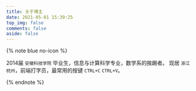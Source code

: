 ```yaml
---
title: 关于博主
date: 2021-05-01 15:39:25
top_img: false
comments: false
aside: false
---
```


{% note blue no-icon %}

2014届 ```安徽科技学院``` 毕业生，信息与计算科学专业，数学系的挨踢者。
现居 ```浙江杭州```，前端打字员，最常用的按键 ```CTRL+C``` ```CTRL+V```。

{% endnote %}

<!-- ![](https://cdn.jsdelivr.net/gh/realwds/cdn@master/img/20201216165804.jpg) -->

<!-- ## 上菜

{% note blue no-icon %}
我是一条酸菜鱼，又酸又菜又多余。
我是一只黄焖鸡，又黄又闷又垃圾。
我是一条土豆丝，又土又逗有屌丝。
我是一个剑齿鲨，又贱又痴又很傻。
我是一份小炒肉，又小又吵又有肉。
我是一碗回锅肉，又灰又裹又多肉。
我是一瓶二锅头，又二又乖又上头。
我是一份香辣鱼，再香再辣也多余。
{% endnote %} -->

<div class="js-pjax" id="mse-video" style="z-index:1"></div>
<!-- <div class="js-pjax" id="mse-music" style="margin-top:20px"></div> -->
<script data-pjax src="//sf1-ttcdn-tos.pstatp.com/obj/unpkg/xgplayer/2.9.6/browser/index.js" charset="utf-8"></script>
<script data-pjax src="//sf1-ttcdn-tos.pstatp.com/obj/unpkg/xgplayer-mp4/1.1.8/browser/index.js" charset="utf-8"></script>
<!-- <script data-pjax src="//sf1-ttcdn-tos.pstatp.com/obj/unpkg/xgplayer-music/2.1.7/browser/index.js" charset="utf-8"></script> -->
<script data-pjax type="text/javascript">
  new Player({
    id: 'mse-video',
    autoplay: false,
    volume: 0.3, //初始音量
    url:'https://cdn.jsdelivr.net/gh/realwds/cdn/video/geu.mp4',
    poster: "https://cdn.jsdelivr.net/gh/realwds/cdn@master/img/20201216165804.jpg",
    playsinline: true,
    fluid: true, //流式布局
    danmu: {
      comments: [
        {
          duration: 12000,
          id: '1',
          start: 200,
          txt: '勇敢去做你认为正确的事',
          style: {  //弹幕自定义样式
            color: '#fff',
            fontSize: '20px',
          }
        },
        {
          duration: 12000,
          id: '2',
          start: 300,
          txt: '不要被世俗的流言蜚语所困扰',
          style: {  //弹幕自定义样式
            color: '#fff',
            fontSize: '20px',
          }
        },
        {
          duration: 15000,
          id: '3',
          start: 1500,
          txt: 'realwds’s blog',
          style: {  //弹幕自定义样式
            color: '#fff',
            fontSize: '20px',
          }
        },
        {
          duration: 15000,
          id: '4',
          start: 2000,
          txt: '出淤泥而不染',
          style: {  //弹幕自定义样式
            color: '#fff',
            fontSize: '20px',
          }
        },
        {
          duration: 12000,
          id: '5',
          start: 2800,
          txt: '前面的大佬等等我',
          style: {  //弹幕自定义样式
            color: '#fff',
            fontSize: '20px',
          }
        }
      ],
      area: {
        start: 0,
        end: 1
      }
    }
  });
  // new window.Music({
  //   id: 'mse-music',
  //   url: [{src: 'https://cdn.jsdelivr.net/gh/realwds/cdn/music/%E7%88%B1%E7%9A%84%E5%8F%AF%E8%83%BD%20-%20%E5%8F%B6%E5%80%A9%E6%96%87.mp3', name: '叶倩文·爱的可能', poster: 'https://dss1.baidu.com/6ONXsjip0QIZ8tyhnq/it/u=2464604322,652270656&fm=179&app=42&f=JPEG?w=150&h=150&s=ACB15994D2A646BCE09CA897030090E2'}],
  //   volume: 0.6,
  //   width: '100%',
  //   height: 50
  // });
</script>

<!-- <style>
.xgplayer-music xg-next,xg-prev,xg-backward,xg-forward{
  display:none
}
</style> -->
